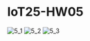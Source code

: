# IoT25-HW05
![5_1](https://github.com/user-attachments/assets/593118b9-d1ee-4789-9c12-b22ca03a12de)
![5_2](https://github.com/user-attachments/assets/cbc2d59a-16ac-4531-a5a3-f932b2077916)
![5_3](https://github.com/user-attachments/assets/40610991-7d98-420f-944e-12e2194c6355)
